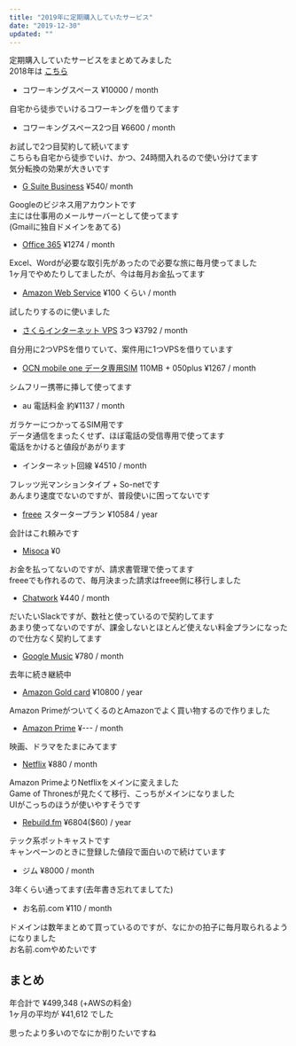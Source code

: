 ```yaml
---
title: "2019年に定期購入していたサービス"
date: "2019-12-30"
updated: ""
---
```


定期購入していたサービスをまとめてみました  
2018年は [こちら](https://blog.freks.jp/subscription-2018)

- コワーキングスペース ¥10000 / month

自宅から徒歩でいけるコワーキングを借りてます  

- コワーキングスペース2つ目 ¥6600 / month

お試しで2つ目契約して続いてます  
こちらも自宅から徒歩でいけ、かつ、24時間入れるので使い分けてます  
気分転換の効果が大きいです    

- [G Suite Business](https://gsuite.google.co.jp/intl/ja/solutions/) ¥540/ month

Googleのビジネス用アカウントです  
主には仕事用のメールサーバーとして使ってます  
(Gmailに独自ドメインをあてる)  

- [Office 365](https://www.office.com/?omkt=ja-jp) ¥1274 / month

Excel、Wordが必要な取引先があったので必要な旅に毎月使ってました  
1ヶ月でやめたりしてましたが、今は毎月お金払ってます  

- [Amazon Web Service](https://aws.amazon.com/jp/) ¥100 くらい / month

試したりするのに使いました  

- [さくらインターネット VPS](https://vps.sakura.ad.jp/) 3つ ¥3792 / month

自分用に2つVPSを借りていて、案件用に1つVPSを借りています  

- [OCN mobile one データ専用SIM](https://www.ntt.com/personal/services/mobile/one/sim.html) 110MB + 050plus ¥1267 / month

シムフリー携帯に挿して使ってます  

- au 電話料金 約¥1137 / month

ガラケーにつかってるSIM用です  
データ通信をまったくせず、ほぼ電話の受信専用で使ってます  
電話をかけると値段があがります  

- インターネット回線 ¥4510 / month

フレッツ光マンションタイプ + So-netです  
あんまり速度でないのですが、普段使いに困ってないです  

- [freee](https://www.freee.co.jp/) スタータープラン ¥10584 / year

会計はこれ頼みです  

- [Misoca](https://www.freee.co.jp://www.misoca.jp/) ¥0

お金を払ってないのですが、請求書管理で使ってます  
freeeでも作れるので、毎月決まった請求はfreee側に移行しました  

- [Chatwork](https://go.chatwork.com/ja/) ¥440 / month

だいたいSlackですが、数社と使っているので契約してます  
あまり使ってないのですが、課金しないとほとんど使えない料金プランになったので仕方なく契約してます

- [Google Music](https://play.google.com/music/) ¥780 / month

去年に続き継続中 

- [Amazon Gold card](https://www.amazon.co.jp/%E4%B8%89%E4%BA%95%E4%BD%8F%E5%8F%8B%E3%82%AB%E3%83%BC%E3%83%89%E6%A0%AA%E5%BC%8F%E4%BC%9A%E7%A4%BE-Amazon-Mastercard%E3%82%B4%E3%83%BC%E3%83%AB%E3%83%89/dp/B0092VB6VK) ¥10800 / year

Amazon PrimeがついてくるのとAmazonでよく買い物するので作りました  

- [Amazon Prime](https://www.amazon.co.jp/amazonprime) ¥--- / month

映画、ドラマをたまにみてます 

- [Netflix](https://www.netflix.com/jp/) ¥880 / month

Amazon PrimeよりNetflixをメインに変えました  
Game of Thronesが見たくて移行、こっちがメインになりました  
UIがこっちのほうが使いやすそうです  

- [Rebuild.fm](https://rebuild.fm/) ¥6804($60) / year

テック系ポットキャストです  
キャンペーンのときに登録した値段で面白いので続けています 

- ジム ¥8000 / month

3年くらい通ってます(去年書き忘れてましてた)

- お名前.com ¥110 / month

ドメインは数年まとめて買っているのですが、なにかの拍子に毎月取られるようになりました  
お名前.comやめたいです  

## まとめ

年合計で ¥499,348 (+AWSの料金)  
1ヶ月の平均が ¥41,612 でした  

思ったより多いのでなにか削りたいですね  

